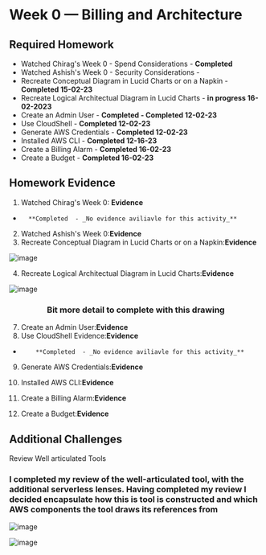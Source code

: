 # Week 0 — Billing and Architecture


## Required Homework 

- Watched Chirag's Week 0 - Spend Considerations - **Completed**  
- Watched Ashish's Week 0 - Security Considerations - 
- Recreate Conceptual Diagram in Lucid Charts or on a Napkin - **Completed 15-02-23**
- Recreate Logical Architectual Diagram in Lucid Charts - **in progress 16-02-2023**
- Create an Admin User - **Completed - Completed 12-02-23**
- Use CloudShell - **Completed 12-02-23**
- Generate AWS Credentials - **Completed 12-02-23**
- Installed AWS CLI - **Completed 12-16-23** 
- Create a Billing Alarm - **Completed 16-02-23**
- Create a Budget - **Completed 16-02-23**


## Homework Evidence

1. Watched Chirag's Week 0: **Evidence**
  -       **Completed  - _No evidence aviliavle for this activity_** 

2.  Watched Ashish's Week 0:**Evidence**
3.  Recreate Conceptual Diagram in Lucid Charts or on a Napkin:**Evidence**

![image](https://user-images.githubusercontent.com/124871057/219428483-7309e0b6-13b7-4378-ac7c-4b2df3661822.png)



4.  Recreate Logical Architectual Diagram in Lucid Charts:**Evidence**

![image](https://user-images.githubusercontent.com/124871057/219427336-1a3c02f7-3b9d-4a48-bf23-7065e82de21a.png)

### <h3 align="center"> Bit more detail to complete with this drawing</h3> 


7.  Create an Admin User:**Evidence**
8.  Use CloudShell Evidence:**Evidence**
-         **Completed  - _No evidence aviliavle for this activity_** 


9. Generate AWS Credentials:**Evidence**
11. Installed AWS CLI:**Evidence**



9.  Create a Billing Alarm:**Evidence**
10. Create a Budget:**Evidence**



## Additional Challenges  

 Review Well articulated Tools
 
### I completed my review of the well-articulated tool, with the additional serverless lenses. Having completed my review I decided encapsulate how this is tool is constructed and which AWS components the tool draws its references from

![image](https://user-images.githubusercontent.com/124871057/219438516-3ed47aab-2971-4194-965a-09435a690081.png)
    
 
![image](https://user-images.githubusercontent.com/124871057/219438826-e22c412b-3463-4dcc-bc4d-70ab1bdf292d.png)



 
 
 

